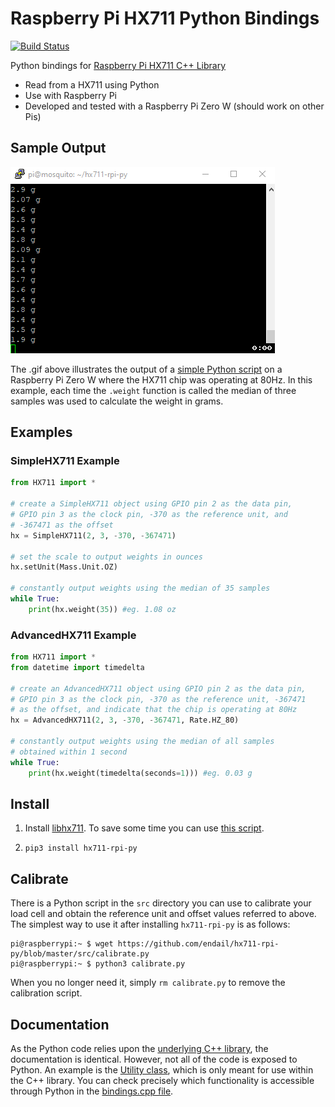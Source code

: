 # Raspberry Pi HX711 Python Bindings

[![Build Status](https://github.com/endail/hx711-rpi-py/actions/workflows/buildcheck.yml/badge.svg)](https://github.com/endail/hx711-rpi-py/actions/workflows/buildcheck.yml)

Python bindings for [Raspberry Pi HX711 C++ Library](https://github.com/endail/hx711)

- Read from a HX711 using Python
- Use with Raspberry Pi
- Developed and tested with a Raspberry Pi Zero W (should work on other Pis)

## Sample Output

![hx711.gif](hx711.gif)

The .gif above illustrates the output of a [simple Python script](src/test.py) on a Raspberry Pi Zero W where the HX711 chip was operating at 80Hz. In this example, each time the `.weight` function is called the median of three samples was used to calculate the weight in grams.

## Examples

### SimpleHX711 Example

```python
from HX711 import *

# create a SimpleHX711 object using GPIO pin 2 as the data pin,
# GPIO pin 3 as the clock pin, -370 as the reference unit, and
# -367471 as the offset
hx = SimpleHX711(2, 3, -370, -367471)

# set the scale to output weights in ounces
hx.setUnit(Mass.Unit.OZ)

# constantly output weights using the median of 35 samples
while True:
    print(hx.weight(35)) #eg. 1.08 oz
```

### AdvancedHX711 Example

```python
from HX711 import *
from datetime import timedelta

# create an AdvancedHX711 object using GPIO pin 2 as the data pin,
# GPIO pin 3 as the clock pin, -370 as the reference unit, -367471
# as the offset, and indicate that the chip is operating at 80Hz
hx = AdvancedHX711(2, 3, -370, -367471, Rate.HZ_80)

# constantly output weights using the median of all samples
# obtained within 1 second
while True:
    print(hx.weight(timedelta(seconds=1))) #eg. 0.03 g
```

## Install

1. Install [libhx711](https://github.com/endail/hx711#build-and-install). To save some time you can use [this script](install-deps.sh).

2. `pip3 install hx711-rpi-py`

## Calibrate

There is a Python script in the `src` directory you can use to calibrate your load cell and obtain the reference unit and offset values referred to above. The simplest way to use it after installing `hx711-rpi-py` is as follows:

```console
pi@raspberrypi:~ $ wget https://github.com/endail/hx711-rpi-py/blob/master/src/calibrate.py
pi@raspberrypi:~ $ python3 calibrate.py
```

When you no longer need it, simply `rm calibrate.py` to remove the calibration script.

## Documentation

As the Python code relies upon the [underlying C++ library](https://github.com/endail/hx711#documentation), the documentation is identical. However, not all of the code is exposed to Python. An example is the [Utility class](https://github.com/endail/hx711/blob/master/include/Utility.h), which is only meant for use within the C++ library. You can check precisely which functionality is accessible through Python in the [bindings.cpp file](src/bindings.cpp).
